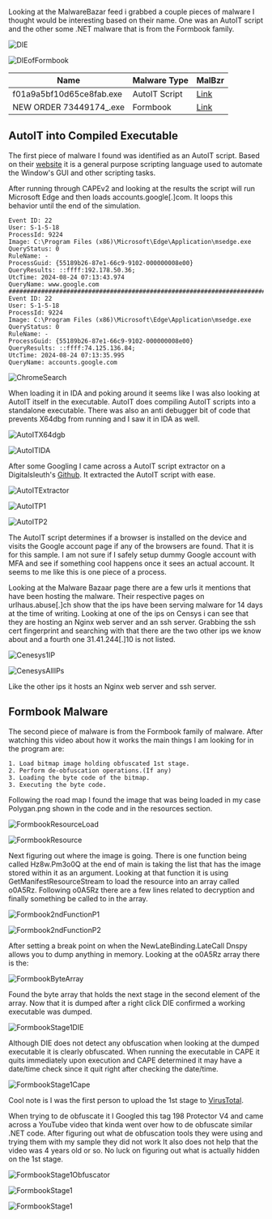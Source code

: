 Looking at the MalwareBazar feed i grabbed a couple pieces of malware I thought would be interesting based on their name. One was an AutoIT script and the other some .NET malware that is from the Formbook family.

![DIE](/assets/images/05/AutoIT/AutoITDIE.png)


![DIEofFormbook](/assets/images/05/Formbook/DIEOGFormbook.png)

|Name|Malware Type|MalBzr|
|----|------|------------|
|f01a9a5bf10d65ce8fab.exe|AutoIT Script|[Link](https://bazaar.abuse.ch/sample/f01a9a5bf10d65ce8fab82786c9d972c441037392fdef2b0cb12609033454316/)|
|NEW ORDER 73449174_.exe|Formbook|[Link](https://bazaar.abuse.ch/sample/252608d720abcc726d09543d3f3d2f81d887f9ba844dde8b4fb6611674c253e0/)|

## AutoIT into Compiled Executable

The first piece of malware I found was identified as an AutoIT script. Based on their [website](https://www.autoitscript.com/site/autoit/) it is a general purpose scripting language used to automate the Window's GUI and other scripting tasks. 

After running through CAPEv2 and looking at the results the script will run Microsoft Edge and then loads accounts.google[.]com. It loops this behavior until the end of the simulation.  

```
Event ID: 22
User: S-1-5-18
ProcessId: 9224
Image: C:\Program Files (x86)\Microsoft\Edge\Application\msedge.exe
QueryStatus: 0
RuleName: -
ProcessGuid: {55189b26-87e1-66c9-9102-000000008e00}
QueryResults: ::ffff:192.178.50.36;
UtcTime: 2024-08-24 07:13:43.974
QueryName: www.google.com
#####################################################################################
Event ID: 22
User: S-1-5-18
ProcessId: 9224
Image: C:\Program Files (x86)\Microsoft\Edge\Application\msedge.exe
QueryStatus: 0
RuleName: -
ProcessGuid: {55189b26-87e1-66c9-9102-000000008e00}
QueryResults: ::ffff:74.125.136.84;
UtcTime: 2024-08-24 07:13:35.995
QueryName: accounts.google.com
```

![ChromeSearch](/assets/images/05/AutoIT/SearchesForChrome.jpg)

When loading it in IDA and poking around it seems like I was also looking at AutoIT itself in the executable. AutoIT does compiling AutoIT scripts into a standalone executable. There was also an anti debugger bit of code that prevents X64dbg from running and I saw it in IDA as well.

![AutoITX64dgb](/assets/images/05/AutoIT/x64error.png)
 
![AutoITIDA](/assets/images/05/AutoIT/AntiDebug.png)

After some Googling I came across a AutoIT script extractor on a Digitalsleuth's [Github](https://github.com/digitalsleuth/autoit-extractor). It extracted the AutoIT script with ease.

![AutoITExtractor](/assets/images/05/AutoIT/AutoItExtractor.png)

![AutoITP1](/assets/images/05/AutoIT/ScriptP1.png)
		
![AutoITP2](/assets/images/05/AutoIT/ScriptP2.png)

The AutoIT script determines if a browser is installed on the device and visits the Google account page if any of the browsers are found. That it is for this sample. I am not sure if I safely setup dummy Google account with MFA and see if something cool happens once it sees an actual account. It seems to me like this is one piece of a process.

Looking at the Malware Bazaar page there are a few urls it mentions that have been hosting the malware. Their respective pages on urlhaus.abuse[.]ch show that the ips have been serving malware for 14 days at the time of writing. Looking at one of the ips on Censys i can see that they are hosting an Nginx web server and an ssh server. Grabbing the ssh cert fingerprint and searching with that there are the two other ips we know about and a fourth one 31.41.244[.]10 is not listed.

![Cenesys1IP](/assets/images/05/AutoIT/CensysOneIP.png)

![CenesysAllIPs](/assets/images/05/AutoIT/CensysAllIPs.png)

Like the other ips it hosts an Nginx web server and ssh server.


## Formbook Malware


The second piece of malware is from the Formbook family of malware. After watching this video about how it works the main things I am looking for in the program are:

	1. Load bitmap image holding obfuscated 1st stage.
	2. Perform de-obfuscation operations.(If any)
	3. Loading the byte code of the bitmap.
	3. Executing the byte code.
	

Following the road map I found the image that was being loaded in my case Polygan.png shown in the code and in the resources section. 

![FormbookResourceLoad](/assets/images/05/Formbook/NewOrderMain.png) 

![FormbookResource](/assets/images/05/Formbook/PhotoLocation.png) 

Next figuring out where the image is going. There is one function being called Hz8w.Pm3o0Q at the end of main is taking the list that has the image stored within it as an argument. Looking at that function it is using GetManifestResourceStream to load the resource into an array called o0A5Rz. Following o0A5Rz there are a few lines related to decryption and finally something be called to in the array.

![Formbook2ndFunctionP1](/assets/images/05/Formbook/Pm3o0QP1.png) 

![Formbook2ndFunctionP2](/assets/images/05/Formbook/Pm3o0QP2.png) 

After setting a break point on when the NewLateBinding.LateCall Dnspy allows you to dump anything in memory. Looking at the o0A5Rz array there is the:

![FormbookByteArray](/assets/images/05/Formbook/ArrayWithBitmap.png) 

Found the byte array that holds the next stage in the second element of the array. Now that it is dumped after a right click DIE confirmed a working executable was dumped.

![FormbookStage1DIE](/assets/images/05/Formbook/DIE_Stage1.png) 

Although DIE does not detect any obfuscation when looking at the dumped executable it is clearly obfuscated. When running the executable in CAPE it quits immediately upon execution and CAPE determined it may have a date/time check since it quit right after checking the date/time.

![FormbookStage1Cape](/assets/images/05/Formbook/CapeSignature.png) 

Cool note is I was the first person to upload the 1st stage to [VirusTotal](https://www.virustotal.com/gui/file/f7fad1ed820f01c3d980368b95f5740d6652234cba81e67d50ac117fa9e2edbb/details).

When trying to de obfuscate it I Googled this tag 198 Protector V4 and came across a YouTube video that kinda went over how to de obfuscate similar .NET code. After figuring out what de obfuscation tools they were using and trying them with my sample they did not work It also does not help that the video was 4 years old or so. No luck on figuring out what is actually hidden on the 1st stage.

![FormbookStage1Obfuscator](/assets/images/05/Formbook/Stage1Obfuscator.png) 

![FormbookStage1](/assets/images/05/Formbook/Stage1Classes.png)

![FormbookStage1](/assets/images/05/Formbook/Stage1Math.png)
